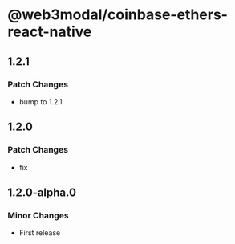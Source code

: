 # @web3modal/coinbase-ethers-react-native

## 1.2.1

### Patch Changes

- bump to 1.2.1

## 1.2.0

### Patch Changes

- fix

## 1.2.0-alpha.0

### Minor Changes

- First release
